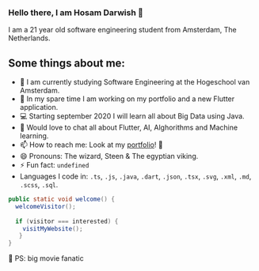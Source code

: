 ### Hello there, I am Hosam Darwish 👋
I am a 21 year old software engineering student from Amsterdam, The Netherlands.

Some things about me:
---
- :school: I am currently studying Software Engineering at the Hogeschool van Amsterdam.
- 🌱 In my spare time I am working on my portfolio and a new Flutter application.
- :computer: Starting september 2020 I will learn all about Big Data using Java.
- 💬 Would love to chat all about Flutter, AI, Alghorithms and Machine learning.
- 📫 How to reach me: Look at my [portfolio](https://www.hosamdarwish.nl "My portfolio")! :rocket:
- 😄 Pronouns: The wizard, Steen & The egyptian viking.
- ⚡ Fun fact: `undefined` 
- Languages I code in: `.ts`, `.js`, `.java`, `.dart`, `.json`, `.tsx`, `.svg`, `.xml`, `.md`, `.scss`, `.sql`.

```Java
public static void welcome() {
  welcomeVisitor();
  
  if (visitor === interested) {
    visitMyWebsite();
   }
}
```
🎥 PS: big movie fanatic
